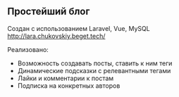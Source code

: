 

## Простейший блог
Создан с использованием Laravel, Vue, MySQL
http://lara.chukovskiy.beget.tech/ 

Реализовано:
- Возможность создавать посты, ставить к ним теги
- Динамические подсказки с релевантными тегами  
- Лайки и комментарии к постам
- Подписка на конкретных авторов